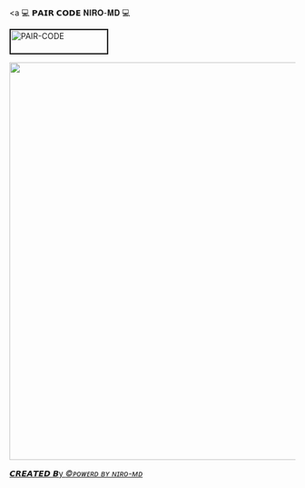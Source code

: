 <a 💻 𝗣𝗔𝗜𝗥 𝗖𝗢𝗗𝗘 𝐍𝐈𝐑𝐎-𝐌𝐃 💻

<a href="https://pair-web-public.koyeb.app/"><img src="https://i.ibb.co/5BGSVZw/pair-code-btn-zusyco.png" alt="PAIR-CODE" border="2" width="170" height="41" ></a>

  <p align="center">
<a href="https://github.com/nirogfx01new/main">
    <img src="https://telegra.ph/file/c8858afdce80eeb01b47e.jpg"  width="700px">


  𝘾𝙍𝙀𝘼𝙏𝙀𝘿 𝘽y *©ᴘᴏᴡᴇʀᴅ ʙʏ ɴɪʀᴏ-ᴍᴅ*
